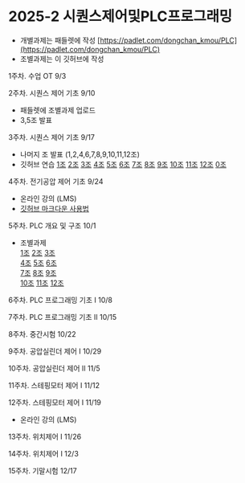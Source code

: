 # 2025-2 시퀀스제어및PLC프로그래밍
- 개별과제는 패들렛에 작성 [https://padlet.com/dongchan_kmou/PLC](https://padlet.com/dongchan_kmou/PLC)
- 조별과제는 이 깃허브에 작성

1주차. 수업 OT 9/3

2주차. 시퀀스 제어 기초 9/10
- 패들렛에 조별과제 업로드
- 3,5조 발표
  
3주차. 시퀀스 제어 기초 9/17
- 나머지 조 발표 (1,2,4,6,7,8,9,10,11,12조)
- 깃허브 연습
  [1조](/연습/1조.md) [2조](/연습/2조.md) [3조](/연습/3조.md) [4조](/연습/4조.md) 
  [5조](/연습/5조.md) [6조](/연습/6조.md) [7조](/연습/7조.md) [8조](/연습/8조.md)
  [9조](/연습/9조.md) [10조](/연습/10조.md) [11조](/연습/11조.md) [12조](/연습/12조.md)
  [0조](/연습/0조.md)
  
4주차. 전기공압 제어 기초 9/24
- 온라인 강의 (LMS)
- [깃허브 마크다운 사용법](https://docs.github.com/ko/get-started/writing-on-github/getting-started-with-writing-and-formatting-on-github/basic-writing-and-formatting-syntax)
  
5주차. PLC 개요 및 구조 10/1
- 조별과제  
  [1조](/조별과제2/1조.md) [2조](/조별과제2/2조.md) [3조](/조별과제2/3조.md)  
  [4조](/조별과제2/4조.md) [5조](/조별과제2/5조.md) [6조](/조별과제2/6조.md)  
  [7조](/조별과제2/7조.md) [8조](/조별과제2/8조.md) [9조](/조별과제2/9조.md)  
  [10조](/조별과제2/10조.md) [11조](/조별과제2/11조.md) [12조](/조별과제2/12조.md)  
  
6주차. PLC 프로그래밍 기초 I 10/8

7주차. PLC 프로그래밍 기초 II 10/15 

8주차. 중간시험 10/22

9주차. 공압실린더 제어 I 10/29

10주차. 공압실린더 제어 II 11/5

11주차. 스테핑모터 제어 I 11/12

12주차. 스테핑모터 제어 I 11/19
- 온라인 강의 (LMS)

13주차. 위치제어 I 11/26

14주차. 위치제어 I 12/3

15주차. 기말시험 12/17

<!--
11주차. 공압실린더 제어 II 
- [광도전 셀](광센서/광도전_셀.md)
- [포토다이오드](광센서/포토다이오드.md)
- [포토트랜지스터](광센서/포토트랜지스터.md)
- [포토 IC](광센서/포토_IC.md)
- [포토인터럽트](광센서/포토인터럽트.md)
- [포토커플러](광센서/포토커플러.md)
- [포토 릴레이](광센서/포토릴레이.md) 
-->
